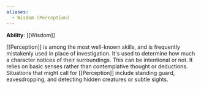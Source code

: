 ```yaml
---
aliases:
  - Wisdom (Perception)
---
```

**Ability**: [[Wisdom]]

[[Perception]] is among the most well-known skills, and is frequently mistakenly used in place of investigation. It's used to determine how much a character notices of their surroundings. This can be intentional or not. It relies on basic senses rather than contemplative thought or deductions. Situations that might call for [[Perception]] include standing guard, eavesdropping, and detecting hidden creatures or subtle sights. 